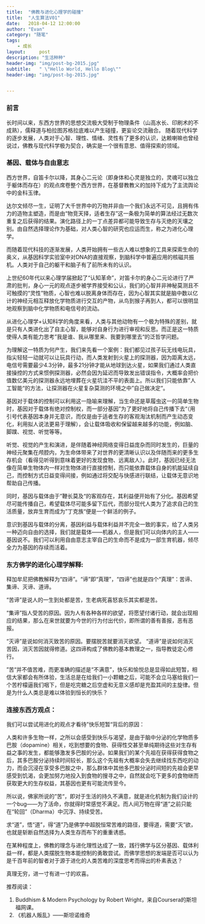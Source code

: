```yaml
---
title:  "佛教与进化心理学的碰撞"
title:  "人生算法V01"
date:   2018-04-12 12:00:00
author: "Evan"
category: "随笔"
tags:
    - 成长
layout:     post
description: "生活种种"
header-img: "img/post-bg-2015.jpg"
subtitle:   " \"Hello World, Hello Blog\""
header-img: "img/post-bg-2015.jpg"


---
```


### 前言

长时间以来，东西方世界的思想交流极大受制于物理条件（山高水长、印刷术的不成熟），儒释道与柏拉图苏格拉底难以产生碰撞，更妄论交流融合。
随着现代科学的逐步发展，人类对于心智、理性、情绪、灵性有了更多的认识，达赖喇嘛也曾经说过，佛教与现代科学极为契合，确实是一个很有意思、值得探索的领域。

### 基因、载体与自由意志
西方世界，自笛卡尔以降，其身心二元论（即身体和心灵是独立的，灵魂可以独立于躯体而存在）的观点席卷整个西方世界，在基督教教义的加持下成为了主流舆论中的金科玉律。

达尔文倾尽一生，证明了大千世界中的万物并非由一个我们永远不可见，且拥有伟力的造物主塑造，而是由“物竞天择，适者生存”这一条极为简单的算法经过无数次重复之后获得的结果。演化路径上的一丁点差异都可能导致生存与灭绝的天壤之别。由自然选择理论作为基础，对人类心智的研究也应运而生，称之为进化心理学。

而随着现代科技的逐渐发展，人类开始拥有一些古人难以想象的工具来探索生命的奥义，从基因科学实验室中对DNA的直接观察，到脑科学中普遍应用的核磁共振机。人类对于自己的躯干和脑子有了前所未有的认识。

上世纪60年代以来心理学届掀起了“认知革命”，对笛卡尔的身心二元论进行了严肃的批判，身心一元的观点逐步被学界接受和公认，我们的心智并非神秘莫测且不可触摸的“灵性”物质，心智也难以脱离身体而存在，因为心智其实就是脑中数以亿计的神经元相互释放化学物质进行交互的产物，从鸟到猴子再到人，都可以很明显地观察到脑中化学物质和电信号的流动。

从进化心理学+认知科学的角度来看，人类与其他动物有一个极为特殊的差别，就是只有人类进化出了自主心智，能够对自身行为进行审视和反思。而正是这一特质使得人类有能力思考”我是谁、我从哪里来、我要到哪里去“的泛哲学问题。

为理解这一特质为何产生，我们来先看一个案例：我们都见过孩子玩无线电玩具，指尖轻轻一动就可以让玩具行动，而人类发射到火星上的探测器，因为距离太远，电信号需要最少4.3分钟，最多21分钟才能从地球到达火星，如果我们通过人类直接操控的方式来惯例探测器，必然会因为延迟而导致发出错误指令，大概率会把价值数亿美元的探测器永远地埋葬在火星坑洼不平的表面上。所以我们只能依靠”人工智能“的方法，让探测器在火星复杂莫测的环境之中”自己做决定“。

基因对于载体的控制可以利用这一隐喻来理解，当生命还是草履虫这一的简单生物时，基因对于载体有绝对控制权，而一部分基因”为了更好地将自己传播下去“（用引号代表基因本身并无意识，而仅是由于适者生存的客观淘汰机制而产生动态变化，利用拟人说法更易于理解），会让载体吸收和保留越来越多的功能，例如脑、脚蹼、视觉、听觉等等。

听觉、视觉的产生和演进，是伴随着神经网络变得日益庞杂而同时发生的，巨量的神经元聚集在颅腔内，为生命体带来了对世界的更清晰认识以及伴随而来的更多生存机会（看得见听得到意味着更好的发现食物、远离敌人）。此时，基因已经无法像在简单生物体内一样对生物体进行直接控制，而只能依靠载体自身的机能延续自己，而控制方式日益变得间接，例如通过将交配与快感进行联结，让载体无意识地帮助自己传播。

同时，基因与载体由于”鞭长莫及“的客观存在，其利益便开始有了分化。基因希望尽可能传播自己，希望载体尽可能多留下后代，而部分现代人类为了追求自己的生活质量，放弃生育而成为”丁克族“便是一个鲜活的例子。

意识到基因与载体的分离，基因利益与载体利益并不完全一致的事实，给了人类另一种迈向自由的选择，我们就是载体——机器人，但是我们可以向体内的主人——基因说不。我们可以利用自由意志主宰自己的生命而不是成为一部生育机器，倾尽全力为基因的存续而活着。

### 东方佛学的进化心理学解释:
释加牟尼把佛教解释为“四谛”。“谛”即“真理”，“四谛”也就是四个“真理”：苦谛、集谛、灭谛、道谛。

 “苦谛”是说人的一生到处都是苦，生老病死喜怒哀乐其实都是苦。

 “集谛”指人受苦的原因。因为人有各种各样的欲望，将愿望付诸行动，就会出现相应的结果，那么在来世就要为今世的行为付出代价，即所谓的善有善报，恶有恶报。

 “灭谛”是说如何消灭致苦的原因。要摆脱苦就要消灭欲望。 “道谛”是说如何消灭苦因，消灭苦因就得修道。这四谛构成了佛教的基本教理之一，指导教徒定心修行。

”苦“并不值苦难，而更准确的描述是“不满意”，快乐和愉悦总是显得如此短暂，相信大家都会有所体验，生活总是在给我们一小颗糖之后，可能不会立马塞给我们一个苦柠檬逼我们咽下，但是吃完糖之后空虚和无意义感却是充盈其间的主旋律。但是为什么人类总是难以体验到恒长的快乐？

### 连接东西方观点：
我们可以尝试用进化的观点才看待”快乐短暂“背后的原因：

人类和许多生物一样，之所以会感受到快乐与渴望，是由于脑中分泌的化学物质多巴胺（dopamine）相关，吃到想要的食物、获得性交甚至单纯期待这些对生存有益之事的发生，都能够激发多巴胺的分泌。如果我们的某个先祖在获得获得食物之后，其多巴胺分泌持续时间较长，那么这个先祖有大概率会失去继续找东西吃的动力，而会沉浸在享受多巴胺之中，那么群体中其他多巴胺分泌时间短的先祖会更早感受到饥渴，会更加努力地投入到食物的搜寻之中，自然就会吃下更多的食物继而获取更大的生存权益，其基因也更有可能流传至今。

所以说，佛家所说的”苦“，即对于生活的持久不满意，就是进化机制为我们设计的一个bug——为了活命，你就得时常感觉不满足。而人间万物在得“道”之前只能在“轮回”（Dharma）中沉浮、持续受苦。

求“道”，悟“道”，得“道”乃是佛学中超脱恒常苦难的路径，要得道，需要“灭”欲，也就是斩断自然选择为人类生存而布下的重重诱惑。

在某种程度上，佛教的理念与进化理性达成了一致，践行佛学与区分基因、载体利益一样，都是人类摆脱生物本能控制的勇敢尝试。而佛学思想的发端是否可以认为是千百年前的智者对于源于进化的人类苦难的深度思考而得出的朴素表达？

真理无穷，进一寸有进一寸的欢喜。

推荐阅读：

1. Buddhism & Modern Psychology by Robert Wright，来自Coursera的斯坦福网课。
2.  《机器人叛乱》——斯坦诺维奇
